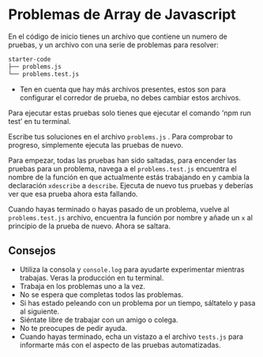 # Problemas de Array de Javascript

En el código de inicio tienes un archivo que contiene un numero de pruebas, y un archivo con una serie de problemas para resolver:

```bash
starter-code
├── problems.js
└── problems.test.js
```

- Ten en cuenta que hay más archivos presentes, estos son para configurar el corredor de prueba, no debes cambiar estos archivos.

Para ejecutar estas pruebas solo tienes que ejecutar el comando 'npm run test’ en tu terminal.

Escribe tus soluciones en el archivo `problems.js` . Para comprobar to progreso, simplemente ejecuta las pruebas de nuevo.

Para empezar, todas las pruebas han sido saltadas, para encender las pruebas para un problema, navega a el `problems.test.js` encuentra el nombre de la función en que actualmente estás trabajando en y cambia la declaración `xdescribe` a `describe`. Ejecuta de nuevo tus pruebas y deberías ver que esa prueba ahora esta fallando.

Cuando hayas terminado o hayas pasado de un problema, vuelve al `problems.test.js` archivo, encuentra la función por nombre y añade un `x` al principio de la prueba de nuevo. Ahora se saltara.

## Consejos

- Utiliza la consola y `console.log` para ayudarte experimentar mientras trabajas. Veras la producción en tu terminal.
- Trabaja en los problemas uno a la vez.
- No se espera que completas todos las problemas.
- Si has estado peleando con un problema por un tiempo, sáltatelo y pasa al siguiente.
- Siéntate libre de trabajar con un amigo o colega.
- No te preocupes de pedir ayuda.
- Cuando hayas terminado, echa un vistazo a el archivo `tests.js` para informarte más con el aspecto de las pruebas automatizadas.
